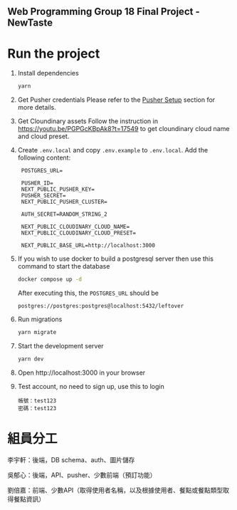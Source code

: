 ## Web Programming Group 18 Final Project - NewTaste

# Run the project

1. Install dependencies
   ```bash
   yarn
   ```
2. Get Pusher credentials
   Please refer to the [Pusher Setup](#pusher-setup) section for more details.

3. Get Cloundinary assets
   Follow the instruction in https://youtu.be/PGPGcKBpAk8?t=17549 to get cloundinary cloud name and cloud preset.

4. Create `.env.local` and copy `.env.example` to `.env.local`. Add the following content:

   ```text
    POSTGRES_URL=

    PUSHER_ID=
    NEXT_PUBLIC_PUSHER_KEY=
    PUSHER_SECRET=
    NEXT_PUBLIC_PUSHER_CLUSTER=

    AUTH_SECRET=RANDOM_STRING_2

    NEXT_PUBLIC_CLOUDINARY_CLOUD_NAME=
    NEXT_PUBLIC_CLOUDINARY_CLOUD_PRESET=

    NEXT_PUBLIC_BASE_URL=http://localhost:3000
   ```

5. If you wish to use docker to build a postgresql server then use this command to start the database
   ```bash
   docker compose up -d
   ```
   After executing this, the `POSTGRES_URL` should be
   ```
   postgres://postgres:postgres@localhost:5432/leftover
   ```
6. Run migrations
   ```bash
   yarn migrate
   ```
7. Start the development server
   ```bash
   yarn dev
   ```
8. Open http://localhost:3000 in your browser
9. Test account, no need to sign up, use this to login
   ```text
   帳號：test123
   密碼：test123
   ```

# 組員分工

李宇軒：後端，DB schema、auth、圖片儲存

吳郁心：後端，API、pusher、少數前端（預訂功能）

劉倍嘉：前端、少數API（取得使用者名稱，以及根據使用者、餐點或餐點類型取得餐點資訊）
